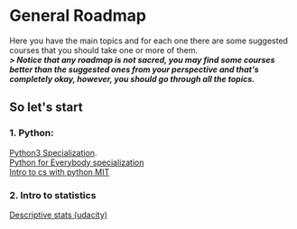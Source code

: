 # General Roadmap
Here you have the main topics and for each one there are some suggested courses that you should take one or more of them. <br>
***> Notice that any roadmap is not sacred, you may find some courses better than the suggested ones from your perspective and that's completely okay, however, you should go through all the topics.***
<br>
## So let's start
### 1. Python:
[Python3 Specialization](https://bit.ly/3vQRRoe). <br>
[Python for Everybody specialization](https://bit.ly/3w0VrvY) <br>
[Intro to cs with python MIT](https://bit.ly/3hV3rqj)  <br>

### 2. Intro to statistics
[Descriptive stats (udacity)](https://bit.ly/3t0mZzD) <br>


